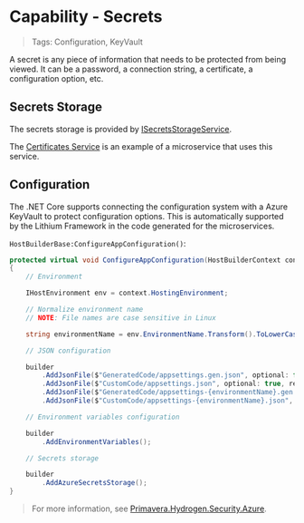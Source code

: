 # Capability - Secrets

> Tags: Configuration, KeyVault

A secret is any piece of information that needs to be protected from being viewed. It can be a password, a connection string, a certificate, a configuration option, etc.

## Secrets Storage

The secrets storage is provided by [ISecretsStorageService](../ref/hydrogen-2.0/Security.Abstractions.md).

The [Certificates Service](../dir/common/cs.md) is an example of a microservice that uses this service.

## Configuration

The .NET Core supports connecting the configuration system with a Azure KeyVault to protect configuration options. This is automatically supported by the Lithium Framework in the code generated for the microservices.

`HostBuilderBase:ConfigureAppConfiguration()`:

```csharp
protected virtual void ConfigureAppConfiguration(HostBuilderContext context, IConfigurationBuilder builder)
{
    // Environment

    IHostEnvironment env = context.HostingEnvironment;

    // Normalize environment name
    // NOTE: File names are case sensitive in Linux

    string environmentName = env.EnvironmentName.Transform().ToLowerCase();

    // JSON configuration

    builder
        .AddJsonFile($"GeneratedCode/appsettings.gen.json", optional: false, reloadOnChange: true)
        .AddJsonFile($"CustomCode/appsettings.json", optional: true, reloadOnChange: true)
        .AddJsonFile($"GeneratedCode/appsettings-{environmentName}.gen.json", optional: true, reloadOnChange: true)
        .AddJsonFile($"CustomCode/appsettings-{environmentName}.json", optional: true, reloadOnChange: true);

    // Environment variables configuration

    builder
        .AddEnvironmentVariables();

    // Secrets storage

    builder
        .AddAzureSecretsStorage();
}
```

> For more information, see [Primavera.Hydrogen.Security.Azure](../ref/hydrogen-2.0/Security.Azure.md).